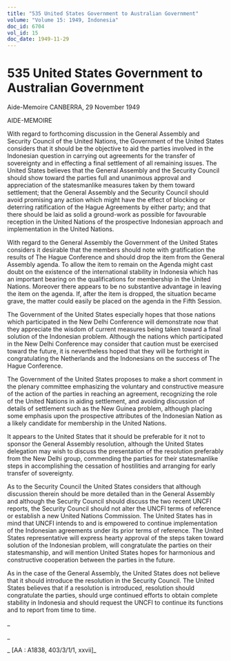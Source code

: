 ```yaml
---
title: "535 United States Government to Australian Government"
volume: "Volume 15: 1949, Indonesia"
doc_id: 6704
vol_id: 15
doc_date: 1949-11-29
---
```


# 535 United States Government to Australian Government

Aide-Memoire CANBERRA, 29 November 1949

AIDE-MEMOIRE

With regard to forthcoming discussion in the General Assembly and Security Council of the United Nations, the Government of the United States considers that it should be the objective to aid the parties involved in the Indonesian question in carrying out agreements for the transfer of sovereignty and in effecting a final settlement of all remaining issues. The United States believes that the General Assembly and the Security Council should show toward the parties full and unanimous approval and appreciation of the statesmanlike measures taken by them toward settlement; that the General Assembly and the Security Council should avoid promising any action which might have the effect of blocking or deterring ratification of the Hague Agreements by either party; and that there should be laid as solid a ground-work as possible for favourable reception in the United Nations of the prospective Indonesian approach and implementation in the United Nations.

With regard to the General Assembly the Government of the United States considers it desirable that the members should note with gratification the results of The Hague Conference and should drop the item from the General Assembly agenda. To allow the item to remain on the Agenda might cast doubt on the existence of the international stability in Indonesia which has an important bearing on the qualifications for membership in the United Nations. Moreover there appears to be no substantive advantage in leaving the item on the agenda. If, after the item is dropped, the situation became grave, the matter could easily be placed on the agenda in the Fifth Session.

The Government of the United States especially hopes that those nations which participated in the New Delhi Conference will demonstrate now that they appreciate the wisdom of current measures being taken toward a final solution of the Indonesian problem. Although the nations which participated in the New Delhi Conference may consider that caution must be exercised toward the future, it is nevertheless hoped that they will be forthright in congratulating the Netherlands and the Indonesians on the success of The Hague Conference.

The Government of the United States proposes to make a short comment in the plenary committee emphasizing the voluntary and constructive measure of the action of the parties in reaching an agreement, recognizing the role of the United Nations in aiding settlement, and avoiding discussion of details of settlement such as the New Guinea problem, although placing some emphasis upon the prospective attributes of the Indonesian Nation as a likely candidate for membership in the United Nations.

It appears to the United States that it should be preferable for it not to sponsor the General Assembly resolution, although the United States delegation may wish to discuss the presentation of the resolution preferably from the New Delhi group, commending the parties for their statesmanlike steps in accomplishing the cessation of hostilities and arranging for early transfer of sovereignty.

As to the Security Council the United States considers that although discussion therein should be more detailed than in the General Assembly and although the Security Council should discuss the two recent UNCFI reports, the Security Council should not alter the UNCFI terms of reference or establish a new United Nations Commission. The United States has in mind that UNCFI intends to and is empowered to continue implementation of the Indonesian agreements under its prior terms of reference. The United States representative will express hearty approval of the steps taken toward solution of the Indonesian problem, will congratulate the parties on their statesmanship, and will mention United States hopes for harmonious and constructive cooperation between the parties in the future.

As in the case of the General Assembly, the United States does not believe that it should introduce the resolution in the Security Council. The United States believes that if a resolution is introduced, resolution should congratulate the parties, should urge continued efforts to obtain complete stability in Indonesia and should request the UNCFI to continue its functions and to report from time to time.

_

_

_ [AA : A1838, 403/3/1/1, xxvii]_
